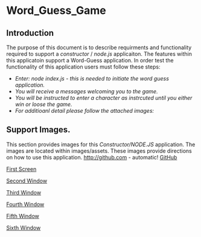 # Word_Guess_Game

## Introduction
 The purpose of this document is to describe requirments and functionality required to support a *constructor* / *node.js* applicaiton. The features within this applicatoin support a Word-Guess application. In order test the functionality of this application users must follow these steps:
- *Enter: node index.js - this is needed to initiate the word guess application.*
- *You will receive a messages welcoming you to the game.*
- *You will be instructed to enter a character as instrcuted until you either win or loose the game.*
- *For additioanl detail please follow the attached images:*

## Support Images.
   This section provides images for this *Constructor/NODE.JS* application. The images are located within images/assets. These images provide directions on how to use this application. 
http://github.com - automatic!
[GitHub](http://github.com)

[First Screen](https://github.com/DiggsNG/Word_Guess_Game/blob/master/asset/images/words1.PNG)

[Second Window](https://github.com/DiggsNG/Word_Guess_Game/blob/master/asset/Images/word2.PNG)

[Third Window](https://github.com/DiggsNG/Word_Guess_Game/blob/master/asset/Images/word3.PNG)

[Fourth Window](https://github.com/DiggsNG/Word_Guess_Game/blob/master/asset/Images/word4.PNG)

[Fifth Window](https://github.com/DiggsNG/Word_Guess_Game/blob/master/asset/Images/word5.PNG)

[Sixth Window](https://github.com/DiggsNG/Word_Guess_Game/blob/master/asset/Images/word6.PNG)
